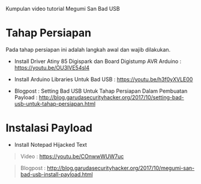 Kumpulan video tutorial Megumi San Bad USB


# Tahap Persiapan

Pada tahap persiapan ini adalah langkah awal dan wajib dilakukan.

- Install Driver Atiny 85 Digispark dan Board Digistump AVR Arduino : https://youtu.be/OU3IVE54sl4

- Install Arduino Libraries Untuk Bad USB : https://youtu.be/h3f0yXVLE00

- Blogpost : Setting Bad USB Untuk Tahap Persiapan Dalam Pembuatan Payload : http://blog.garudasecurityhacker.org/2017/10/setting-bad-usb-untuk-tahap-persiapan.html

# Instalasi Payload

- Install Notepad Hijacked Text 

> Video : https://youtu.be/COnwwWUW7uc

> Blogpost : http://blog.garudasecurityhacker.org/2017/10/megumi-san-bad-usb-install-payload.html
